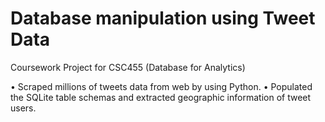 # Database manipulation using Tweet Data
Coursework Project for CSC455 (Database for Analytics)

•	Scraped millions of tweets data from web by using Python.
•	Populated the SQLite table schemas and extracted geographic information of tweet users.
